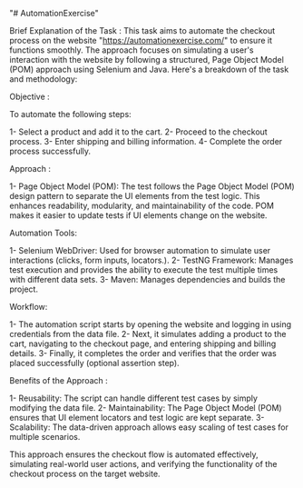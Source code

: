 "# AutomationExercise" 

Brief Explanation of the Task :
This task aims to automate the checkout process on the website "https://automationexercise.com/" to ensure it functions smoothly. The approach focuses on simulating a user's interaction with the website by following a structured, Page Object Model (POM) approach using Selenium and Java. Here's a breakdown of the task and methodology:

Objective :

To automate the following steps:

1- Select a product and add it to the cart.
2- Proceed to the checkout process.
3- Enter shipping and billing information.
4- Complete the order process successfully.

Approach : 


1- Page Object Model (POM):
The test follows the Page Object Model (POM) design pattern to separate the UI elements from the test logic. This enhances readability, modularity, and maintainability of the code.
POM makes it easier to update tests if UI elements change on the website.

Automation Tools:


1- Selenium WebDriver: Used for browser automation to simulate user interactions (clicks, form inputs, locators.).
2- TestNG Framework: Manages test execution and provides the ability to execute the test multiple times with different data sets.
3- Maven: Manages dependencies and builds the project.

Workflow:


1- The automation script starts by opening the website and logging in using credentials from the data file.
2- Next, it simulates adding a product to the cart, navigating to the checkout page, and entering shipping and billing details.
3- Finally, it completes the order and verifies that the order was placed successfully (optional assertion step).

Benefits of the Approach : 


1- Reusability: The script can handle different test cases by simply modifying the data file.
2- Maintainability: The Page Object Model (POM) ensures that UI element locators and test logic are kept separate.
3- Scalability: The data-driven approach allows easy scaling of test cases for multiple scenarios.

This approach ensures the checkout flow is automated effectively, simulating real-world user actions, and verifying the functionality of the checkout process on the target website.





